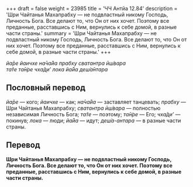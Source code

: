 +++
draft = false
weight = 23985
title = 'ЧЧ Антйа 12.84'
description = 'Шри Чайтанья Махапрабху — не подвластный никому Господь, Личность Бога. Все делают то, что Он от них хочет. Поэтому все преданные, расставшись с Ним, вернулись к себе домой, в разные части страны.'
summary = 'Шри Чайтанья Махапрабху — не подвластный никому Господь, Личность Бога. Все делают то, что Он от них хочет. Поэтому все преданные, расставшись с Ним, вернулись к себе домой, в разные части страны.'
+++

_йа̄ре йаичхе на̄ча̄йа прабху сватантра ӣш́вара  
та̄те та̄н̇ре чха̄д̣и’ лока йа̄йа деш́а̄нтара_

## Пословный перевод

_йа̄ре_ — кого; _йаичхе_ — как; _на̄ча̄йа_ — заставляет танцевать; _прабху_ — Шри Чайтанья Махапрабху; _сватантра_ _ӣш́вара_ — полностью независимая Личность Бога; _та̄те_ — поэтому; _та̄н̇ре_ — Его; _чха̄д̣и’_ — покинув; _лока_ — люди; _йа̄йа_ — идут; _деш́а_\-_антара_ — в разные части страны.

## Перевод

**Шри Чайтанья Махапрабху — не подвластный никому Господь, Личность Бога. Все делают то, что Он от них хочет. Поэтому все преданные, расставшись с Ним, вернулись к себе домой, в разные части страны.**
